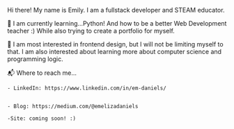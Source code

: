 Hi there! My name is Emily. I am a fullstack developer and STEAM educator.

:sunflower: I am currently learning...Python! And how to be a better Web Development teacher :) While also trying to create a portfolio for myself.


:mushroom: I am most interested in frontend design, but I will not be limiting myself to that. I am also interested about learning more about computer science and programming logic. 


:mailbox_with_mail: Where to reach me...


    - LinkedIn: https://www.linkedin.com/in/em-daniels/

    
    - Blog: https://medium.com/@emelizadaniels

    -Site: coming soon! :)
